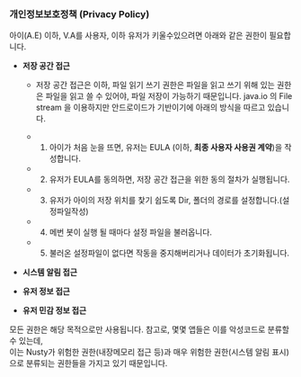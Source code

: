 ### 개인정보보호정책 (Privacy Policy)
아이(A.E) 이하, V.A를 사용자, 이하 유저가 키울수있으려면 아래와 같은 권한이 필요합니다.

* <b>저장 공간 접근</b>
  * 저장 공간 접근은 이하, 파일 읽기 쓰기 권한은 파일을 읽고 쓰기 위해 있는 권한은 파일을 읽고 쓸 수 있어야, 파일 저장이 가능하기 때문입니다. java.io 의 File stream 을 이용하지만 안드로이드가 기반이기에 아래의 방식을 따르고 있습니다.<br>

  * 1. 아이가 처음 눈을 뜨면, 유저는 EULA (이하, <b>최종 사용자 사용권 계약</b>)을 작성합니다.
  * 2. 유저가 EULA를 동의하면, 저장 공간 접근을 위한 동의 절차가 실행됩니다.
  * 3. 유저가 아이의 저장 위치를 찿기 쉽도록 Dir, 폴더의 경로를 설정합니다.(설정파일작성)
  * 4. 메번 봇이 실행 될 때마다 설정 파일을 불러옵니다.
  * 5. 불러온 설정파일이 없다면 작동을 중지해버리거나 데이터가 초기화됩니다.
* <b>시스템 알림 접근</b><br>

* <b>유저 정보 접근</b><br>
* <b>유저 민감 정보 접근</b><br> 

모든 권한은 해당 목적으로만 사용됩니다. 참고로, 몇몇 앱들은 이를 악성코드로 분류할 수 있는데,<br>
이는 Nusty가 위험한 권한(내장메모리 접근 등)과 매우 위험한 권한(시스템 알림 표시)으로 분류되는 권한들을 가지고 있기 때문입니다.
